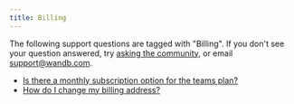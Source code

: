 ```yaml
---
title: Billing 
---
```

The following support questions are tagged with "Billing". If you don't see 
your question answered, try [asking the community](https://community.wandb.ai/), 
or email [support@wandb.com](mailto:support@wandb.com).

- [Is there a monthly subscription option for the teams plan?](there_monthly_subscription_option_teams_plan.md)
- [How do I change my billing address?](change_billing_address.md)
